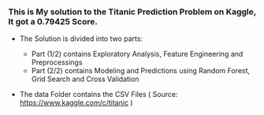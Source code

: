 ### This is My solution to the Titanic Prediction Problem on Kaggle, It got a 0.79425 Score.

- The Solution is divided into two parts: 
  - Part (1/2) contains Exploratory Analysis, Feature Engineering and Preprocessings
  - Part (2/2) contains Modeling and Predictions using Random Forest, Grid Search and Cross Validation

- The data Folder contains the CSV Files ( Source: https://www.kaggle.com/c/titanic )
